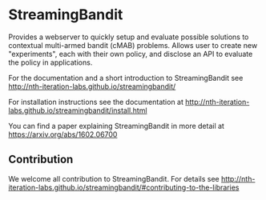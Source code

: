 # StreamingBandit

Provides a webserver to quickly setup and evaluate possible solutions to contextual multi-armed bandit (cMAB) problems. Allows user to create new "experiments", each with their own policy, and disclose an API to evaluate the policy in applications.

For the documentation and a short introduction to StreamingBandit see http://nth-iteration-labs.github.io/streamingbandit/

For installation instructions see the documentation at http://nth-iteration-labs.github.io/streamingbandit/install.html

You can find a paper explaining StreamingBandit in more detail at https://arxiv.org/abs/1602.06700

## Contribution

We welcome all contribution to StreamingBandit. For details see http://nth-iteration-labs.github.io/streamingbandit/#contributing-to-the-libraries
